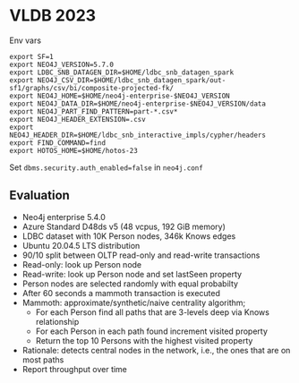 # VLDB 2023


Env vars
```
export SF=1
export NEO4J_VERSION=5.7.0
export LDBC_SNB_DATAGEN_DIR=$HOME/ldbc_snb_datagen_spark
export NEO4J_CSV_DIR=$HOME/ldbc_snb_datagen_spark/out-sf1/graphs/csv/bi/composite-projected-fk/
export NEO4J_HOME=$HOME/neo4j-enterprise-$NEO4J_VERSION
export NEO4J_DATA_DIR=$HOME/neo4j-enterprise-$NEO4J_VERSION/data
export NEO4J_PART_FIND_PATTERN=part-*.csv*
export NEO4J_HEADER_EXTENSION=.csv
export NEO4J_HEADER_DIR=$HOME/ldbc_snb_interactive_impls/cypher/headers
export FIND_COMMAND=find
export HOTOS_HOME=$HOME/hotos-23
```

Set `dbms.security.auth_enabled=false` in `neo4j.conf`


## Evaluation 

* Neo4j enterprise 5.4.0
* Azure Standard D48ds v5 (48 vcpus, 192 GiB memory)
* LDBC dataset with 10K Person nodes, 346k Knows edges
* Ubuntu 20.04.5 LTS distribution
* 90/10 split between OLTP read-only and read-write transactions
* Read-only: look up Person node
* Read-write: look up Person node and set lastSeen property
* Person nodes are selected randomly with equal probabilty 
* After 60 seconds a mammoth transaction is executed 
* Mammoth: approximate/synthetic/naive centrality algorithm;
    * For each Person find all paths that are 3-levels deep via Knows relationship
    * For each Person in each path found increment visited property
    * Return the top 10 Persons with the highest visited property
* Rationale: detects central nodes in the network, i.e., the ones that are on most paths
* Report throughput over time
